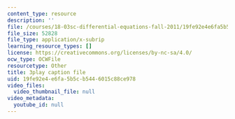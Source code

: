 ```yaml
---
content_type: resource
description: ''
file: /courses/18-03sc-differential-equations-fall-2011/19fe92e4e6fa5b5cb5446015c88ce978_hEtWqTPPXuc.vtt
file_size: 52828
file_type: application/x-subrip
learning_resource_types: []
license: https://creativecommons.org/licenses/by-nc-sa/4.0/
ocw_type: OCWFile
resourcetype: Other
title: 3play caption file
uid: 19fe92e4-e6fa-5b5c-b544-6015c88ce978
video_files:
  video_thumbnail_file: null
video_metadata:
  youtube_id: null
---
```

